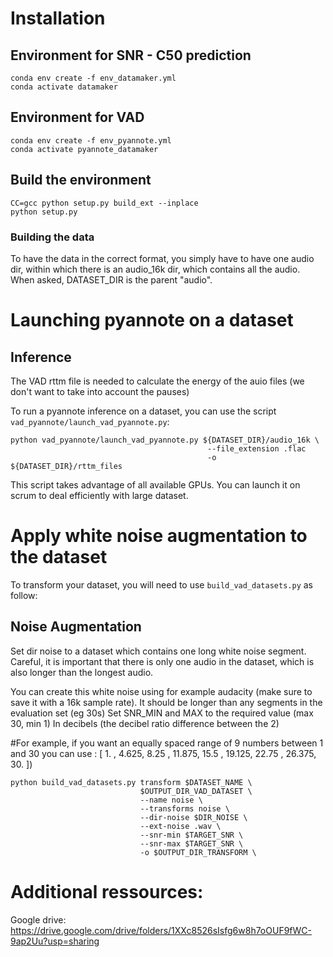 # Installation

## Environment for SNR - C50 prediction

```
conda env create -f env_datamaker.yml
conda activate datamaker
```

## Environment for VAD

```
conda env create -f env_pyannote.yml
conda activate pyannote_datamaker
```

## Build the environment
```
CC=gcc python setup.py build_ext --inplace
python setup.py
```

### Building the data

To have the data in the correct format, you simply have to have one audio dir, within which there is an audio_16k dir, which contains all the audio. 
When asked, DATASET_DIR is the parent "audio".


# Launching pyannote on a dataset

## Inference

The VAD rttm file is needed to calculate the energy of the auio files (we don't want to take into account the pauses)

To run a pyannote inference on a dataset, you can use the script `vad_pyannote/launch_vad_pyannote.py`:

```
python vad_pyannote/launch_vad_pyannote.py ${DATASET_DIR}/audio_16k \
                                            --file_extension .flac
                                            -o ${DATASET_DIR}/rttm_files
```

This script takes advantage of all available GPUs. You can launch it on scrum to deal efficiently with large dataset.


# Apply white noise augmentation to the dataset

To transform your dataset, you will need to use `build_vad_datasets.py` as follow:

## Noise Augmentation


Set dir noise to a dataset which contains one long white noise segment. Careful, it is important that there is only one audio in the dataset, which is also longer than the longest audio.

You can create this white noise using for example audacity (make sure to save it with a 16k sample rate). It should be longer than any segments in the evaluation set (eg 30s)
Set SNR_MIN and MAX to the required value (max 30, min 1)
In decibels (the decibel ratio difference between the 2)

#For example, if you want an equally spaced range of 9 numbers between 1 and 30 you can use : 
[ 1.   ,  4.625,  8.25 , 11.875, 15.5  , 19.125, 22.75 , 26.375, 30.   ])

```
python build_vad_datasets.py transform $DATASET_NAME \
                             $OUTPUT_DIR_VAD_DATASET \
                             --name noise \
                             --transforms noise \
                             --dir-noise $DIR_NOISE \
                             --ext-noise .wav \
                             --snr-min $TARGET_SNR \
                             --snr-max $TARGET_SNR \
                             -o $OUTPUT_DIR_TRANSFORM \
```


# Additional ressources:

Google drive: https://drive.google.com/drive/folders/1XXc8526sIsfg6w8h7oOUF9fWC-9ap2Uu?usp=sharing
